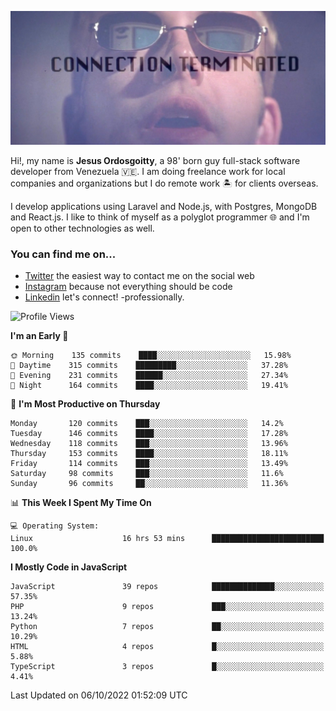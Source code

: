 ![hackers movie reference](./disconnected.jpg)

Hi!, my name is **Jesus Ordosgoitty**, a 98' born guy full-stack software developer from Venezuela 🇻🇪. I am doing freelance work for local companies and organizations but I do remote work 🏝️ for clients overseas. 

I develop applications using Laravel and Node.js, with Postgres, MongoDB and React.js. I like to think of myself as a polyglot programmer 🌐 and I'm open to other technologies as well.

### You can find me on...

- [Twitter](https://twitter.com/jodaz_) the easiest way to contact me on the social web
- [Instagram](https://instagram.com/jodaz_) because not everything should be code
- [Linkedin](https://linkedin.com/in/jodaz) let's connect! -professionally.

<!---
Besides social networks, you can take a look at my [website](https://www.jodaz.xyz) too.
-->

<!--START_SECTION:waka-->
![Profile Views](http://img.shields.io/badge/Profile%20Views-119-blue)

**I'm an Early 🐤** 

```text
🌞 Morning    135 commits    ████░░░░░░░░░░░░░░░░░░░░░   15.98% 
🌆 Daytime    315 commits    █████████░░░░░░░░░░░░░░░░   37.28% 
🌃 Evening    231 commits    ██████░░░░░░░░░░░░░░░░░░░   27.34% 
🌙 Night      164 commits    ████░░░░░░░░░░░░░░░░░░░░░   19.41%

```
📅 **I'm Most Productive on Thursday** 

```text
Monday       120 commits    ███░░░░░░░░░░░░░░░░░░░░░░   14.2% 
Tuesday      146 commits    ████░░░░░░░░░░░░░░░░░░░░░   17.28% 
Wednesday    118 commits    ███░░░░░░░░░░░░░░░░░░░░░░   13.96% 
Thursday     153 commits    ████░░░░░░░░░░░░░░░░░░░░░   18.11% 
Friday       114 commits    ███░░░░░░░░░░░░░░░░░░░░░░   13.49% 
Saturday     98 commits     ███░░░░░░░░░░░░░░░░░░░░░░   11.6% 
Sunday       96 commits     ██░░░░░░░░░░░░░░░░░░░░░░░   11.36%

```


📊 **This Week I Spent My Time On** 

```text
💻 Operating System: 
Linux                    16 hrs 53 mins      █████████████████████████   100.0%

```

**I Mostly Code in JavaScript** 

```text
JavaScript               39 repos            ██████████████░░░░░░░░░░░   57.35% 
PHP                      9 repos             ███░░░░░░░░░░░░░░░░░░░░░░   13.24% 
Python                   7 repos             ██░░░░░░░░░░░░░░░░░░░░░░░   10.29% 
HTML                     4 repos             █░░░░░░░░░░░░░░░░░░░░░░░░   5.88% 
TypeScript               3 repos             █░░░░░░░░░░░░░░░░░░░░░░░░   4.41%

```



 Last Updated on 06/10/2022 01:52:09 UTC
<!--END_SECTION:waka-->
